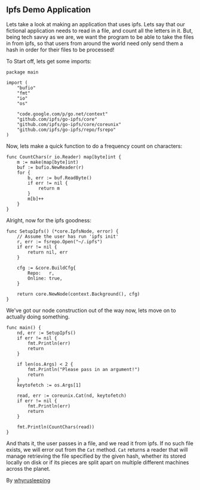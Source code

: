 ## Ipfs Demo Application
Lets take a look at making an application that uses ipfs. Lets say that our
fictional application needs to read in a file, and count all the letters in
it. But, being tech savvy as we are, we want the program to be able to take the
files in from ipfs, so that users from around the world need only send them a
hash in order for their files to be processed!

To Start off, lets get some imports:
```
package main

import (
	"bufio"
	"fmt"
	"io"
	"os"

	"code.google.com/p/go.net/context"
	"github.com/ipfs/go-ipfs/core"
	"github.com/ipfs/go-ipfs/core/coreunix"
	"github.com/ipfs/go-ipfs/repo/fsrepo"
)
```


Now, lets make a quick function to do a frequency count on characters:

```
func CountChars(r io.Reader) map[byte]int {
	m := make(map[byte]int)
	buf := bufio.NewReader(r)
	for {
		b, err := buf.ReadByte()
		if err != nil {
			return m
		}
		m[b]++
	}
}
```

Alright, now for the ipfs goodness:

```
func SetupIpfs() (*core.IpfsNode, error) {
	// Assume the user has run 'ipfs init'
	r, err := fsrepo.Open("~/.ipfs")
	if err != nil {
		return nil, err
	}

	cfg := &core.BuildCfg{
		Repo:   r,
		Online: true,
	}

	return core.NewNode(context.Background(), cfg)
}
```

We've got our node construction out of the way now, lets move on to actually
doing something.

```
func main() {
	nd, err := SetupIpfs()
	if err != nil {
		fmt.Println(err)
		return
	}

	if len(os.Args) < 2 {
		fmt.Println("Please pass in an argument!")
		return
	}
	keytofetch := os.Args[1]

	read, err := coreunix.Cat(nd, keytofetch)
	if err != nil {
		fmt.Println(err)
		return
	}

	fmt.Println(CountChars(read))
}
```

And thats it, the user passes in a file, and we read it from ipfs. If no such
file exists, we will error out from the `Cat` method. `Cat` returns a reader
that will manage retrieving the file specified by the given hash, whether its
stored locally on disk or if its pieces are split apart on multiple different
machines across the planet.

By [whyrusleeping](http://github.com/whyrusleeping)
